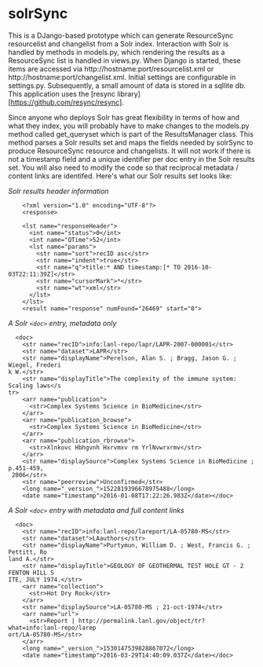 # solrSync
This is a DJango-based prototype which can generate ResourceSync resourcelist and changelist from a Solr index. Interaction with Solr is handled by methods in models.py, which rendering the results as a ResourceSync list is handled in views.py. When Django is started, these items are accessed via http://hostname:port/resourcelist.xml or http://hostname:port/changelist.xml. Initial settings are configurable in settings.py. Subsequently, a small amount of data is stored in a sqllite db. This application uses the [resync library][https://github.com/resync/resync].

Since anyone who deploys Solr has great flexibility in terms of how and what they index, you will probably have to make changes to the models.py method called get_queryset which is part of the ResultsManager class. This method parses a Solr results set and maps the fields needed by solrSync to produce ResourceSync resource and changelists. It will not work if there is not a timestamp field and a unique identifier per doc entry in the Solr results set. You will also need to modify the code so that reciprocal metadata / content links are identifed. Here's what our Solr results set looks like:

*Solr results header information*
```
    <?xml version="1.0" encoding="UTF-8"?>
    <response>

    <lst name="responseHeader">
      <int name="status">0</int>
      <int name="QTime">52</int>
      <lst name="params">
        <str name="sort">recID asc</str>
        <str name="indent">true</str>
        <str name="q">title:* AND timestamp:[* TO 2016-10-03T22:11:39Z]</str>
        <str name="cursorMark">*</str>
        <str name="wt">xml</str>
      </lst>
    </lst>
    <result name="response" numFound="26469" start="0">
```

*A Solr `<doc>` entry, metadata only*
```
  <doc>
    <str name="recID">info:lanl-repo/lapr/LAPR-2007-000001</str>
    <str name="dataset">LAPR</str>
    <str name="displayName">Perelson, Alan S. ; Bragg, Jason G. ; Wiegel, Frederi
k W.</str>
    <str name="displayTitle">The complexity of the immune system: Scaling laws</s
tr>
    <arr name="publication">
      <str>Complex Systems Science in BioMedicine</str>
    </arr>
    <arr name="publication_browse">
      <str>Complex Systems Science in BioMedicine</str>
    </arr>
    <arr name="publication_rbrowse">
      <str>Xlnkovc Hbhgvnh Hxrvmxv rm YrlNvwrxrmv</str>
    </arr>
    <str name="displaySource">Complex Systems Science in BioMedicine ; p.451-459,
 2006</str>
    <str name="peerreview">Unconfirmed</str>
    <long name="_version_">1522819396678975488</long>
    <date name="timestamp">2016-01-08T17:22:26.983Z</date></doc>
```
*A Solr `<doc>` entry with metadata and full content links*
```
  <doc>
    <str name="recID">info:lanl-repo/lareport/LA-05780-MS</str>
    <str name="dataset">LAauthors</str>
    <str name="displayName">Purtymun, William D. ; West, Francis G. ; Pettitt, Ro
land A.</str>
    <str name="displayTitle">GEOLOGY OF GEOTHERMAL TEST HOLE GT - 2 FENTON HILL S
ITE, JULY 1974.</str>
    <arr name="collection">
      <str>Hot Dry Rock</str>
    </arr>
    <str name="displaySource">LA-05780-MS ; 21-oct-1974</str>
    <arr name="url">
      <str>Report | http://permalink.lanl.gov/object/tr?what=info:lanl-repo/larep
ort/LA-05780-MS</str>
    </arr>
    <long name="_version_">1530147539828867072</long>
    <date name="timestamp">2016-03-29T14:40:09.037Z</date></doc>
```
